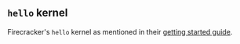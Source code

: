 ## `hello` kernel

Firecracker's `hello` kernel as mentioned in their [getting started guide](https://github.com/firecracker-microvm/firecracker/blob/master/docs/getting-started.md).
